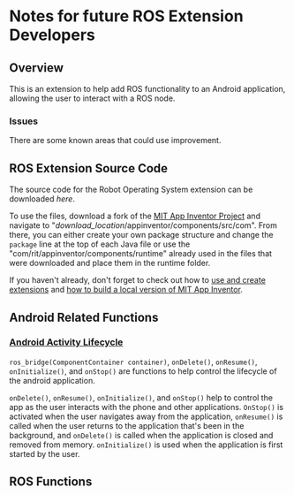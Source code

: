 # Notes for future ROS Extension Developers

## Overview
This is an extension to help add ROS functionality to an Android application, allowing the user to interact with a ROS node.

### Issues
There are some known areas that could use improvement. 

## ROS Extension Source Code
The source code for the Robot Operating System extension can be downloaded *here*. 

To use the files, download a fork of the [MIT App Inventor Project](https://github.com/mit-cml/appinventor-sources) and navigate to "*download_location*/appinventor/components/src/com". 
From there, you can either create your own package structure and change the `package` line at the top of each Java file or use the "com/rit/appinventor/components/runtime" already used in the files that were downloaded and place them in the runtime folder.

If you haven't already, don't forget to check out how to [use and create extensions](http://ai2.appinventor.mit.edu/reference/other/extensions.html) and [how to build a local version of MIT App Inventor](https://www.google.com/url?q=https://docs.google.com/document/d/1Xc9yt02x3BRoq5m1PJHBr81OOv69rEBy8LVG_84j9jc/pub&sa=D&ust=1580595462075000).

## Android Related Functions

### [Android Activity Lifecycle](https://developer.android.com/guide/components/activities/activity-lifecycle)
`ros_bridge(ComponentContainer container)`, `onDelete()`, `onResume()`, `onInitialize()`, and `onStop()` are functions to help control the lifecycle of the android application. 

`onDelete()`, `onResume()`, `onInitialize()`, and `onStop()` help to control the app as the user interacts with the phone and other applications. 
`OnStop()` is activated when the user navigates away from the application, `onResume()` is called when the user returns to the application that's been in the background, and `onDelete()` is called when the application is closed and removed from memory. `onInitialize()` is used when the application is first started by the user.

## ROS Functions
